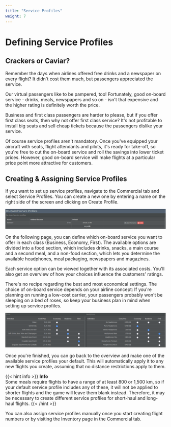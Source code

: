 ```yaml
---
title: "Service Profiles"
weight: 7
---
```


# Defining Service Profiles

## Crackers or Caviar?

Remember the days when airlines offered free drinks and a newspaper on every flight? It didn't cost them much, but passengers appreciated the service.

Our virtual passengers like to be pampered, too! Fortunately, good on-board service - drinks, meals, newspapers and so on - isn't that expensive and the higher rating is definitely worth the price.

Business and first class passengers are harder to please, but if you offer first class seats, then why not offer first class service? It's not profitable to install big seats and sell cheap tickets because the passengers dislike your service. 

Of course service profiles aren't mandatory. Once you've equipped your aircraft with seats, flight attendants and pilots, it's ready for take-off, so you're free to cut the on-board service and roll the savings into lower ticket prices. However, good on-board service will make flights at a particular price point more attractive for customers.

## Creating & Assigning Service Profiles

If you want to set up service profiles, navigate to the Commercial tab and select Service Profiles. You can create a new one by entering a name on the right side of the screen and clicking on Create Profile.

![On-Board Service Profiles](service_02.png "On-Board Service Profiles")

On the following page, you can define which on-board service you want to offer in each class (Business, Economy, First). The available options are divided into a food section, which includes drinks, snacks, a main course and a second meal, and a non-food section, which lets you determine the available headphones, meal packaging, newspapers and magazines.

Each service option can be viewed together with its associated costs. You'll also get an overview of how your choices influence the customers' ratings.

There's no recipe regarding the best and most economical settings. The choice of on-board service depends on your airline concept: If you're planning on running a low-cost carrier, your passengers probably won't be sleeping on a bed of roses, so keep your business plan in mind when setting up service profiles.

![Choosing Service Options](service_03.png "Choosing Service Options")

Once you're finished, you can go back to the overview and make one of the available service profiles your default. This will automatically apply it to any new flights you create, assuming that no distance restrictions apply to them.

{{< hint info >}}
**Info**  
Some meals require flights to have a range of at least 800 or 1,500 km, so if your default service profile includes any of these, it will not be applied to shorter flights and the game will leave them blank instead. Therefore, it may be necessary to create different service profiles for short-haul and long-haul flights.
{{< /hint >}}

You can also assign service profiles manually once you start creating flight numbers or by visiting the Inventory page in the Commercial tab. 
